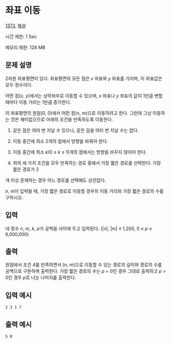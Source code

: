 # 좌표 이동

[1373](http://codeup.kr/problem.php?id=1373), [해설](comment.md)

시간 제한: 1 Sec 

메모리 제한: 128 MB



## 문제 설명

2차원 좌표평면이 있다. 좌표평면의 모든 점은 *x* 좌표와 *y* 좌표를 가지며, 이 좌표값은 모두 정수이다.

어떤 점(*x*, *y*)에서는 상하좌우로 이동할 수 있으며, *x* 좌표나 *y* 좌표의 값이 1만큼 변할 때마다 이동 거리는 1만큼 증가한다.

이 좌표평면의 원점(0, 0)에서 어떤 점(*n*, *m*)으로 이동하려고 한다. 그런데 그냥 이동하는 것은 재미없으므로 아래의 조건을 만족하도록 이동한다.

1. 같은 점은 여러 번 지날 수 있으나, 같은 길을 여러 번 지날 수는 없다.

2. 이동 중간에 최소 2개의 점에서 방향을 바꿔야 한다.

3. 이동 중간에 최소 *k*(0 ≤ *k* ≤ 1)개의 점에서는 방향을 바꾸지 않아야 한다.

4. 위의 세 가지 조건을 모두 만족하는 경로 중에서 가장 짧은 경로를 선택한다. 가장 짧은 경로가 2

개 이상 존재하는 경우 어느 경로를 선택해도 상관없다.

*n*, *m*이 입력될 때, 가장 짧은 경로로 이동할 경우의 이동 거리와 가장 짧은 경로의 수를 구하시오.



## 입력

네 정수 *n*, *m*, *k*, *p*가 공백을 사이에 두고 입력된다. (|*n*|, |*m*| ≤ 1,200, 0 ≤ *p* ≤ 6,000,000)



## 출력

원점에서 조건 4를 만족하면서 (*n*, *m*)으로 이동할 수 있는 경로의 길이와 경로의 수를 공백으로 구분하여 출력한다. 가장 짧은 경로의 수는 *p* = 0인 경우 그대로 출력하고 *p* > 0인 경우 *p*로 나눈 나머지를 출력한다.



## 입력 예시

```
2 3 1 7
```



## 출력 예시

```
5 0
```